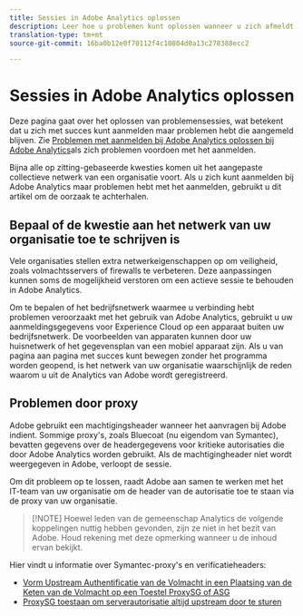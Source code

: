 ```yaml
---
title: Sessies in Adobe Analytics oplossen
description: Leer hoe u problemen kunt oplossen wanneer u zich afmeldt bij Adobe Analytics.
translation-type: tm+mt
source-git-commit: 16ba0b12e0f70112f4c10804d0a13c278388ecc2

---
```



# Sessies in Adobe Analytics oplossen

Deze pagina gaat over het oplossen van problemensessies, wat betekent dat u zich met succes kunt aanmelden maar problemen hebt die aangemeld blijven. Zie [Problemen met aanmelden bij Adobe Analytics oplossen bij Adobe Analytics](troubleshoot-login.md)als zich problemen voordoen met het aanmelden.

Bijna alle op zitting-gebaseerde kwesties komen uit het aangepaste collectieve netwerk van een organisatie voort. Als u zich kunt aanmelden bij Adobe Analytics maar problemen hebt met het aanmelden, gebruikt u dit artikel om de oorzaak te achterhalen.

## Bepaal of de kwestie aan het netwerk van uw organisatie toe te schrijven is

Vele organisaties stellen extra netwerkeigenschappen op om veiligheid, zoals volmachtsservers of firewalls te verbeteren. Deze aanpassingen kunnen soms de mogelijkheid verstoren om een actieve sessie te behouden in Adobe Analytics.

Om te bepalen of het bedrijfsnetwerk waarmee u verbinding hebt problemen veroorzaakt met het gebruik van Adobe Analytics, gebruikt u uw aanmeldingsgegevens voor Experience Cloud op een apparaat buiten uw bedrijfsnetwerk. De voorbeelden van apparaten kunnen door uw huisnetwerk of het gegevensplan van een mobiel apparaat zijn. Als u van pagina aan pagina met succes kunt bewegen zonder het programma worden geopend, is het netwerk van uw organisatie waarschijnlijk de reden waarom u uit de Analytics van Adobe wordt geregistreerd.

## Problemen door proxy

Adobe gebruikt een machtigingsheader wanneer het aanvragen bij Adobe indient. Sommige proxy&#39;s, zoals Bluecoat (nu eigendom van Symantec), bevatten gegevens over de headergegevens voor kritieke autorisaties die door Adobe Analytics worden gebruikt. Als de machtigingheader niet wordt weergegeven in Adobe, verloopt de sessie.

Om dit probleem op te lossen, raadt Adobe aan samen te werken met het IT-team van uw organisatie om de header van de autorisatie toe te staan via de proxy van uw organisatie.

> [!NOTE] Hoewel leden van de gemeenschap Analytics de volgende koppelingen nuttig hebben gevonden, zijn ze niet in het bezit van Adobe. Houd rekening met deze opmerking wanneer u de inhoud ervan bekijkt.

Hier vindt u informatie over Symantec-proxy&#39;s en verificatieheaders:

* [Vorm Upstream Authentificatie van de Volmacht in een Plaatsing van de Keten van de Volmacht op een Toestel ProxySG of ASG](https://support.symantec.com/en_US/article.TECH246122.html)
* [ProxySG toestaan om serverautorisatie altijd upstream door te sturen](https://support.symantec.com/en_US/article.TECH244708.html)
